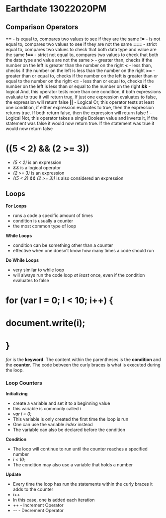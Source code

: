 # Earthdate 13022020PM

## Comparison Operators

**==** - is equal to, compares two values to see if they are the same
**!=** - is not equal to, compares two values to see if they are not the same
**===** - strict equal to, compares two values to check that both data type and value are the same
**!==** - strict not equal to, compares two values to check that both the data type and value are not the same
**>** - greater than, checks if the number on the left is greater than the number on the right
**<** - less than, checks if the number on the left is less than the number on the right
**>=** - greater than or equal to, checks if the number on the left is greater than or equal to the number on the right
**<=** - less than or equal to, checks if the number on the left is less than or equal to the number on the right
**&&** - logical And, this operator tests more than one condition, if both expressions evaluate to true it will return true. If just one expression evaluates to false, the expression will return false
**||** - Logical Or, this operator tests at least one condition, if either expression evaluates to true, then the expression returns true. If both return false, then the expression will return false
**!** - Logical Not, this operator takes a single Boolean value and inverts it, if the statement was false it would now return true. If the statement was true it would now return false

# ((5 < 2) && (2 >= 3))

-	*(5 < 2)* is an expression
-	*&&* is a logical operator
-	*(2 >= 3)* is an expression
-	*((5 < 2) && (2 >= 3))* is also considered an expression


## Loops

**For Loops**
-	runs a code a specific amount of times
-	condition is usually a counter
-	the most common type of loop

**While Loops**
-	condition can be something other than a counter
-	effective when one doesn’t know how many times a code should run

**Do While Loops**
-	very similar to while loop
-	will always run the code loop *at least* once, even if the condition evaluates to false

# for (var I = 0; I < 10; i++) {
# document.write(i);
# }

*for* is the **keyword**. The content within the parentheses is the **condition** and the **counter**. The code between the curly braces is what is executed during the loop.

### Loop Counters

**Initializing**
-	create a variable and set it to a beginning value
-	this variable is commonly called *i*
-	*var i = 0;*
-	This variable is only created the first time the loop is run
-	One can use the variable *index* instead
-	The variable can also be declared before the condition

**Condition**
-	The loop will continue to run until the counter reaches a specified number
-	*i < 10;*
-	The condition may also use a variable that holds a number

**Update**
-	Every time the loop has run the statements within the curly braces it adds to the counter
-	*i++*
-	In this case, one is added each iteration
-	*++* - Increment Operator
-	*--* - Decrement Operator